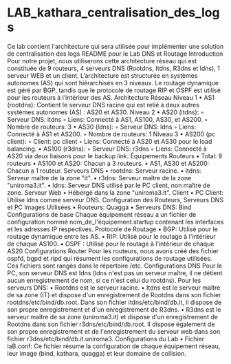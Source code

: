 # LAB_kathara_centralisation_des_logs
Ce lab contient l'architecture qui sera utilisée pour implémenter une solution de centralisation des logs
README pour le Lab DNS et Routage
Introduction
Pour notre projet, nous utiliserons cette architecture réseau qui est constituée de 9 routeurs, 4 serveurs DNS (Rootdns, Itdns, R3dns et ldns), 1 serveur WEB et un client. L’architecture est structurée en systèmes autonomes (AS) qui sont hiérarchisés en 3 niveaux. Le routage dynamique est géré par BGP, tandis que le protocole de routage RIP et OSPF est utilisé pour les routeurs à l’intérieur des AS.
Architecture Réseau
Niveau 1
    • AS1 (rootdns): Contient le serveur DNS racine qui est relié à deux autres systèmes autonomes (AS) : AS20 et AS30.
Niveau 2
    • AS20 (itdns):
        ◦ Serveur DNS: itdns
        ◦ Liens: Connecté à AS1, AS100, AS30, et AS200.
        ◦ Nombre de routeurs: 3
    • AS30 (ldns):
        ◦ Serveur DNS: ldns
        ◦ Liens: Connecté à AS1 et AS200.
        ◦ Nombre de routeurs: 1
Niveau 3
    • AS200 (pc client):
        ◦ Client: pc client
        ◦ Liens: Connecté à AS20 et AS30 pour le load balancing.
    • AS100 (r3dns):
        ◦ Serveur DNS: r3dns
        ◦ Liens: Connecté à AS20 via deux liaisons pour le backup link.
Équipements
Routeurs
    • Total: 9 routeurs
    • AS100 et AS20: Chacun a 3 routeurs.
    • AS1, AS30 et AS200: Chacun a 1 routeur.
Serveurs DNS
    • rootdns: Serveur racine.
    • itdns: Serveur maître de la zone "it".
    • r3dns: Serveur maître de la zone "uniroma3.it".
    • ldns: Serveur DNS utilisé par le PC client, non maître de zone.
Serveur Web
    • Hébergé dans la zone "uniroma3.it".
Client
    • PC Client: Utilise ldns comme serveur DNS.
Configuration des Routeurs, Serveurs DNS et PC
Images Utilisées
    • Routeurs: Quagga
    • Serveurs DNS: Bind
Configurations de base
Chaque équipement réseau a un fichier de configuration nommé nom_de_l'équipement.startup contenant les interfaces et les adresses IP respectives.
Protocole de Routage
    • BGP: Utilisé pour le routage dynamique entre les AS.
    • RIP: Utilisé pour le routage à l'intérieur de chaque AS100.
    • OSPF : Utilisé pour le routage à l'intérieur de chaque AS20
Configurations Router
Pour les routeurs, nous avons créé des fichier ospfd, bgpd et ripd qui résument les configurations de routage utilisées. Ces fichiers sont rangés dans le répertoire /etc.
Configurations DNS
Pour le PC, son serveur DNS est Idns (ldns n'est pas un serveur maître, il ne détient aucun enregistrement de nom, si ce n'est celui du rootdns). Pour les serveurs DNS:
    • Rootdns est le serveur racine.
    • Itdns est le serveur maître de sa zone (IT) et dispose d'un enregistrement de Rootdns dans son fichier rootdns/etc/bind/db.root. Dans son fichier itdns/etc/bind/db.it, il dispose de son propre enregistrement et d'un enregistrement de R3dns.
    • R3dns est le serveur maître de sa zone (uniroma3.it) et dispose d'un enregistrement de Rootdns dans son fichier r3dns/etc/bind/db.root. Il dispose également de son propre enregistrement et de l'enregistrement du serveur web dans son fichier r3dns/etc/bind/db.it.uniroma3.
Configurations du Lab
    • Fichier laB.conf: Ce fichier résume la configuration de chaque équipement réseau, leur image (bind, kathara, quagga) et leur domaine de collision.
 
